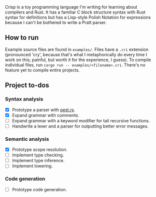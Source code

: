 Crisp is a toy programming language I'm writing for learning about compilers and Rust. It has a familiar C block structure syntax with Rust syntax for definitions but has a Lisp-style Polish Notation for expressions because I can't be bothered to write a Pratt parser.

## How to run
Example source files are found in `examples/`. Files have a `.cri` extension (pronounced 'cry', because that's what I metaphorically do every time I work on this; painful, but worth it for the experience, I guess). To compile individual files, run `cargo run -- examples/<filename>.cri`. There's no feature yet to compile entire projects.

## Project to-dos
### Syntax analysis
- [x] Prototype a parser with [pest.rs](https://pest.rs).
- [x] Expand grammar with comments.
- [ ] Expand grammar with a keyword modifier for tail recursive functions.
- [ ] Handwrite a lexer and a parser for outputting better error messages.

### Semantic analysis
- [x] Prototype scope resolution.
- [ ] Implement type checking.
- [ ] Implement type inference.
- [ ] Implement lowering.

### Code generation
- [ ] Prototype code generation.